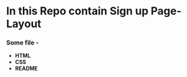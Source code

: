 # In this Repo contain Sign up Page-Layout <br>
### Some file -
* <strong>HTML
* <strong>CSS
* README